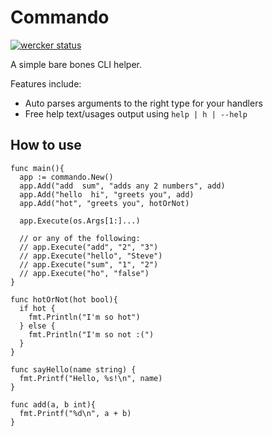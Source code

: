 # Commando

[![wercker status](https://app.wercker.com/status/8fb474f2adee226f89217e8d669464b9/m "wercker status")](https://app.wercker.com/project/bykey/8fb474f2adee226f89217e8d669464b9)

A simple bare bones CLI helper. 

Features include:
- Auto parses arguments to the right type for your handlers
- Free help text/usages output using `help | h | --help`

## How to use

```
func main(){
  app := commando.New()
  app.Add("add  sum", "adds any 2 numbers", add)
  app.Add("hello  hi", "greets you", add)
  app.Add("hot", "greets you", hotOrNot)

  app.Execute(os.Args[1:]...) 
  
  // or any of the following:
  // app.Execute("add", "2", "3")
  // app.Execute("hello", "Steve")
  // app.Execute("sum", "1", "2")
  // app.Execute("ho", "false")
}

func hotOrNot(hot bool){
  if hot {
    fmt.Println("I'm so hot")
  } else {
    fmt.Println("I'm so not :(")
  }
}

func sayHello(name string) {
  fmt.Printf("Hello, %s!\n", name)
}

func add(a, b int){
  fmt.Printf("%d\n", a + b)
}
```
